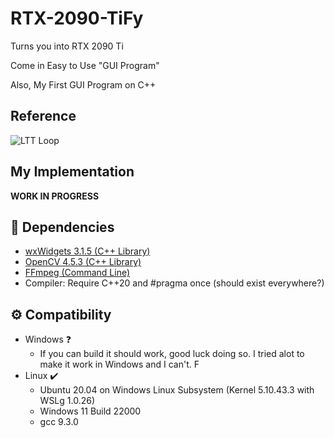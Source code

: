 # RTX-2090-TiFy

Turns you into RTX 2090 Ti

Come in Easy to Use "GUI Program"

Also, My First GUI Program on C++

## Reference

![LTT Loop](https://tenor.com/view/linus-linus-tech-tips-ltt-lttstore-youtube-gif-19356047.gif)

## My Implementation

**WORK IN PROGRESS**

## 🌿 Dependencies

- [wxWidgets 3.1.5 (C++ Library)](https://github.com/wxWidgets/wxWidgets)
- [OpenCV 4.5.3 (C++ Library)](https://github.com/opencv/opencv)
- [FFmpeg (Command Line)](https://github.com/FFmpeg/FFmpeg)
- Compiler: Require C++20 and #pragma once (should exist everywhere?)

## ⚙️ Compatibility

- Windows ❓
  - If you can build it should work, good luck doing so. I tried alot to make it work in Windows and I can't. F
- Linux ✔️
  - Ubuntu 20.04 on Windows Linux Subsystem (Kernel 5.10.43.3 with WSLg 1.0.26)
  - Windows 11 Build 22000
  - gcc 9.3.0
